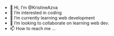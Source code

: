 - 👋 Hi, I’m @KristineAzva
- 👀 I’m interested in coding
- 🌱 I’m currently learning web development
- 💞️ I’m looking to collaborate on learning web dev.
- 📫 How to reach me ...

<!---
KristineAzva/KristineAzva is a ✨ special ✨ repository because its `README.md` (this file) appears on your GitHub profile.
You can click the Preview link to take a look at your changes.
--->
